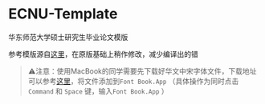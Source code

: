 # ECNU-Template
华东师范大学硕士研究生毕业论文模版

参考模版源自[这里](https://math.ecnu.edu.cn/~jypan/Latex/)，在原版基础上稍作修改，减少编译出的错

> ⚠️注意：使用MacBook的同学需要先下载好华文中宋字体文件，下载地址可以参考[这里](https://www.wfonts.com/font/stzhongsong)，将文件添加到`Font Book.App` （具体操作为同时点击`Command` 和 `Space` 键，输入`Font Book.App` ）
